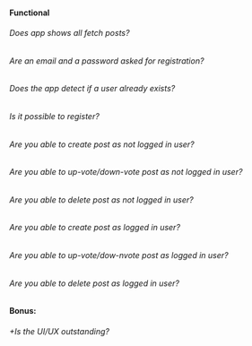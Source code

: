 #### Functional

###### Does app shows all fetch posts?

###### Are an email and a password asked for registration?

###### Does the app detect if a user already exists?

###### Is it possible to register?

###### Are you able to create post as not logged in user?

###### Are you able to up-vote/down-vote post as not logged in user?

###### Are you able to delete post as not logged in user?

###### Are you able to create post as logged in user?

###### Are you able to up-vote/dow-nvote post as  logged in user?

###### Are you able to delete post as  logged in user?

#### Bonus:

###### +Is the UI/UX outstanding?
